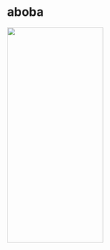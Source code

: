 # aboba

<img src="https://github.com/musakhamidullin/aboba/assets/94803483/0748ba95-62ab-4170-82a5-3e7c3b8d71a5" width="225" height="500"/>

